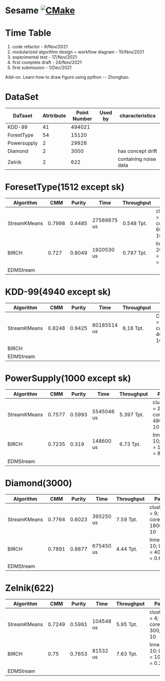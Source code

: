 # Sesame [![CMake](https://github.com/intellistream/Sesame/actions/workflows/cmake.yml/badge.svg?branch=main)](https://github.com/intellistream/Sesame/actions/workflows/cmake.yml)

# Time Table

1. code refactor - 8/Nov/2021
2. modularized algorithm design + workflow diagram - 10/Nov/2021
3. experimental test - 17/Nov/2021
4. first complete draft - 24/Nov/2021
5. first submission - 1/Dec/2021

Add-on. Learn how to draw figure using python -- Zhonghao.

# DataSet

| DaTaset     | Atrtribute | Point Number | Used by | characteristics       |
| ----------- | ---------- | ------------ | ------- | --------------------- |
| KDD-99      | 41         | 494021       |         |                       |
| ForestType  | 54         | 15120        |         |                       |
| Powersupply | 2          | 29928        |         |                       |
| Diamond     | 2          | 3000         |         | has concept drift     |
| Zelnik      | 2          | 622          |         | containing noise data |



# ForesetType(1512 except sk)

| Algorithm    | CMM    | Purity | Time        | Throughput | Parameter                                       |
| ------------ | ------ | ------ | ----------- | ---------- | ----------------------------------------------- |
| StreamKMeans | 0.7998 | 0.4485 | 27589875 us | 0.548 Tpt. | clusterNumber = 3; coresetSize = 600; seed = 10 |
| BIRCH        | 0.727  | 0.8049 | 1920530 us  | 0.787 Tpt. | InnerNode = 20; LeafNode = 40; distance = 10    |
| EDMStream    |        |        |             |            |                                                 |



# KDD-99(4940 except sk)

| Algorithm    | CMM    | Purity | Time        | Throughput | Parameter                                         |
| ------------ | ------ | ------ | ----------- | ---------- | ------------------------------------------------- |
| StreamKMeans | 0.8248 | 0.9425 | 80185514 us | 6,16 Tpt.  | ClusterNumber = 23, coresetSize = 4600, seed = 10 |
| BIRCH        |        |        |             |            |                                                   |
| EDMStream    |        |        |             |            |                                                   |



# PowerSupply(1000 except sk)

| Algorithm    | CMM    | Purity | Time       | Throughput | Parameter                                         |
| ------------ | ------ | ------ | ---------- | ---------- | ------------------------------------------------- |
| StreamKMeans | 0.7577 | 0.5993 | 5545046 us | 5.397 Tpt. | clusterNumber = 24; coresetSize = 4800; seed = 10 |
| BIRCH        | 0.7235 | 0.319  | 148600 us  | 6.73 Tpt.  | InnerNode = 10; LeafNode = 10; distance = 8       |
| EDMStream    |        |        |            |            |                                                   |



# Diamond(3000)

| Algorithm    | CMM    | Purity | Time      | Throughput | Parameter                                        |
| ------------ | ------ | ------ | --------- | ---------- | ------------------------------------------------ |
| StreamKMeans | 0.7764 | 0.6023 | 395250 us | 7.59 Tpt.  | clusterNumber = 9; coresetSize = 1800; seed = 10 |
| BIRCH        | 0.7891 | 0.8877 | 675450 us | 4.44 Tpt.  | InnerNode = 10; LeafNode = 40; distance = 0.6    |
| EDMStream    |        |        |           |            |                                                  |



# Zelnik(622)

| Algorithm    | CMM    | Purity | Time      | Throughput | Parameter                                       |
| ------------ | ------ | ------ | --------- | ---------- | ----------------------------------------------- |
| StreamKMeans | 0.7249 | 0.5981 | 104548 us | 5.95 Tpt.  | clusterNumber = 4; coresetSize = 300; seed = 10 |
| BIRCH        | 0.75   | 0.7653 | 81532 us  | 7.63 Tpt.  | InnerNode = 10; LeafNode = 10; distance = 0.2   |
| EDMStream    |        |        |           |            |                                                 |

